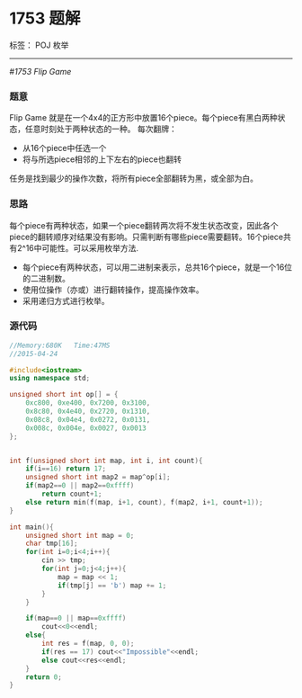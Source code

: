 # 1753 题解

标签： POJ 枚举

-----
#*1753 Flip Game*
### **题意**
Flip Game 就是在一个4x4的正方形中放置16个piece。每个piece有黑白两种状态，任意时刻处于两种状态的一种。
每次翻牌：

- 从16个piece中任选一个
- 将与所选piece相邻的上下左右的piece也翻转

任务是找到最少的操作次数，将所有piece全部翻转为黑，或全部为白。

### **思路**
每个piece有两种状态，如果一个piece翻转两次将不发生状态改变，因此各个piece的翻转顺序对结果没有影响。只需判断有哪些piece需要翻转。16个piece共有2^16中可能性。可以采用枚举方法.

- 每个piece有两种状态，可以用二进制来表示，总共16个piece，就是一个16位的二进制数。
- 使用位操作（亦或）进行翻转操作，提高操作效率。
- 采用递归方式进行枚举。

### **源代码**

```c++
//Memory:680K	Time:47MS
//2015-04-24

#include<iostream>
using namespace std;

unsigned short int op[] = {
	0xc800, 0xe400, 0x7200, 0x3100,
	0x8c80, 0x4e40, 0x2720, 0x1310,
	0x08c8, 0x04e4, 0x0272, 0x0131,
	0x008c, 0x004e, 0x0027, 0x0013
};


int f(unsigned short int map, int i, int count){
	if(i==16) return 17;
	unsigned short int map2 = map^op[i];
	if(map2==0 || map2==0xffff)
		return count+1;
	else return min(f(map, i+1, count), f(map2, i+1, count+1));
}

int main(){
	unsigned short int map = 0;
	char tmp[16];
	for(int i=0;i<4;i++){
		cin >> tmp;
		for(int j=0;j<4;j++){
			map = map << 1;
			if(tmp[j] == 'b') map += 1;
		}
	}

	if(map==0 || map==0xffff)
		cout<<0<<endl;
	else{
		int res = f(map, 0, 0);
		if(res == 17) cout<<"Impossible"<<endl;
		else cout<<res<<endl;
	}
	return 0;
}
```
